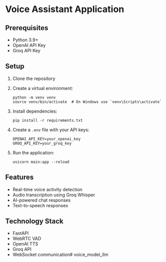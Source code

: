 # Voice Assistant Application

## Prerequisites
- Python 3.9+
- OpenAI API Key
- Groq API Key

## Setup
1. Clone the repository
2. Create a virtual environment:
   ```
   python -m venv venv
   source venv/bin/activate  # On Windows use `venv\Scripts\activate`
   ```

3. Install dependencies:
   ```
   pip install -r requirements.txt
   ```

4. Create a `.env` file with your API keys:
   ```
   OPENAI_API_KEY=your_openai_key
   GROQ_API_KEY=your_groq_key
   ```

5. Run the application:
   ```
   uvicorn main:app --reload
   ```

## Features
- Real-time voice activity detection
- Audio transcription using Groq Whisper
- AI-powered chat responses
- Text-to-speech responses

## Technology Stack
- FastAPI
- WebRTC VAD
- OpenAI TTS
- Groq API
- WebSocket communication# voice_model_llm
